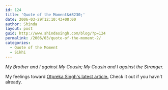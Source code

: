 ```yaml
---
id: 124
title: 'Quote of the Moment&#8230;'
date: 2006-03-29T12:10:43+00:00
author: Shinda
layout: post
guid: http://www.shindasingh.com/blog/?p=124
permalink: /2006/03/quote-of-the-moment-2/
categories:
  - Quote of the Moment
  - Sikhi
---
```

_My Brother and I against My Cousin; My Cousin and I against the Stranger._

My feelings toward [Otpreka Singh's latest article.](http://thepanthicotpreka.blogspot.com/) Check it out if you havn't already.